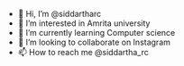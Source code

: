 - 👋 Hi, I’m @siddartharc
- 👀 I’m interested in Amrita university
- 🌱 I’m currently learning Computer science
- 💞️ I’m looking to collaborate on Instagram
- 📫 How to reach me @siddartha_rc

<!---
siddartharc/siddartharc is a ✨ special ✨ repository because its `README.md` (this file) appears on your GitHub profile.
You can click the Preview link to take a look at your changes.
--->

